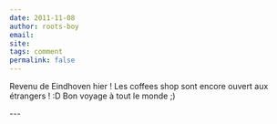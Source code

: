 ```yaml
---
date: 2011-11-08
author: roots-boy
email: 
site: 
tags: comment
permalink: false
---
```


<p>Revenu de Eindhoven hier ! Les coffees shop sont encore ouvert aux étrangers ! :D Bon voyage à tout le monde ;) </p>
---